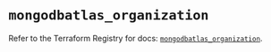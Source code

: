 # `mongodbatlas_organization`

Refer to the Terraform Registry for docs: [`mongodbatlas_organization`](https://registry.terraform.io/providers/mongodb/mongodbatlas/1.16.2/docs/resources/organization).
